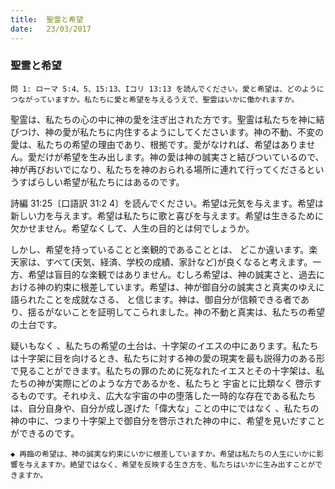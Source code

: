```yaml
---
title:  聖霊と希望
date:   23/03/2017
---
```


### 聖霊と希望

`問 1: ローマ 5:4、5、15:13、Iコリ 13:13 を読んでください。愛と希望は、どのようにつながっていますか。私たちに愛と希望を与えるうえで、聖霊はいかに働かれますか。`

 聖霊は、私たちの心の中に神の愛を注ぎ出された方です。聖霊は私たちを神に結びつけ、神の愛が私たちに内住するようにしてくださいます。神の不動、不変の愛は、私たちの希望の理由であり、根拠です。愛がなければ、希望はありません。愛だけが希望を生み出します。神の愛は神の誠実さと結びついているので、神が再びおいでになり、私たちを神のおられる場所に連れて行ってくださるというすばらしい希望が私たちにはあるのです。

 詩編 31:25〔口語訳 31:2 4〕を読んでください。希望は元気を与えます。希望は新しい力を与えます。希望は私たちに歌と喜びを与えます。希望は生きるために欠かせません。希望なくして、人生の目的とは何でしょうか。

 しかし、希望を持っていることと楽観的であることとは、 どこか違います。楽天家は、すべて(天気、経済、学校の成績、家計など)が良くなると考えます。一方、希望は盲目的な楽観ではありません。むしろ希望は、神の誠実さと、過去における神の約束に根差しています。希望は、神が御自分の誠実さと真実のゆえに語られたことを成就なさる、 と信じます。神は、御自分が信頼できる者であり、揺るがないことを証明してこられました。神の不動と真実は、私たちの希望の土台です。

 疑いもなく 、私たちの希望の土台は、十字架のイエスの中にあります。私たちは十字架に目を向けるとき、私たちに対する神の愛の現実を最も説得力のある形で見ることができます。私たちの罪のために死なれたイエスとその十字架は、私たちの神が実際にどのような方であるかを、私たちと 宇宙とに比類なく 啓示するものです。それゆえ、広大な宇宙の中の堕落した一時的な存在である私たちは、自分自身や、自分が成し遂げた「偉大な」ことの中にではなく 、私たちの神の中に、つまり十字架上で御自分を啓示された神の中に、希望を見いだすことができるのです。

`◆ 再臨の希望は、神の誠実な約束にいかに根差していますか。希望は私たちの人生にいかに影響を与えますか。絶望ではなく、希望を反映する生き方を、私たちはいかに生み出すことができますか。`
